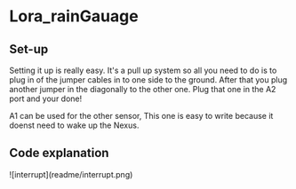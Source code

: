 # Lora_rainGauage

## Set-up

<p>Setting it up is really easy.
It's a pull up system so all you need to do is to plug in of the jumper cables in to one side to the ground. After that you plug another jumper in the diagonally to the other one. Plug that one in the A2 port and your done!</p>
<p> A1 can be used for the other sensor, This one is easy to write because it doenst need to wake up the Nexus. 

## Code explanation

<p>![interrupt](readme/interrupt.png)</p>

